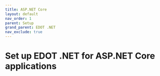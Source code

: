 ```yaml
---
title: ASP.NET Core
layout: default
nav_order: 1
parent: Setup
grand_parent: EDOT .NET
nav_exclude: true
---
```


# Set up EDOT .NET for ASP.NET Core applications

